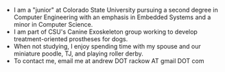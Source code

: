 - I am a "junior" at Colorado State University pursuing a second degree in Computer Engineering with an emphasis in Embedded Systems and a minor in Computer Science.
- I am part of CSU's Canine Exoskeleton group working to develop treatment-oriented prostheses for dogs.
- When not studying, I enjoy spending time with my spouse and our miniature poodle, TJ, and playing roller derby.
- To contact me, email me at andrew DOT rackow AT gmail DOT com
